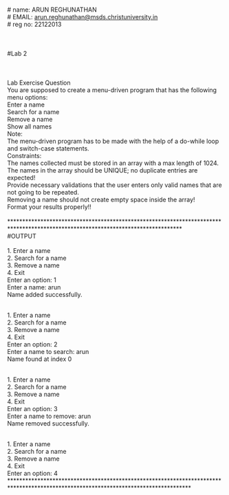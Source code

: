 <br> # name: ARUN REGHUNATHAN
<br> # EMAIL: arun.reghunathan@msds.christuniversity.in
<br> # reg no: 22122013
<br> 
<br> 
<br> 
<br> #Lab 2
<br> 
<br> 
<br> 
<br> Lab Exercise Question
<br> You are supposed to create a menu-driven program that has the following menu options:
<br> Enter a name
<br> Search for a name
<br> Remove a name
<br> Show all names
<br> Note:
<br> The menu-driven program has to be made with the help of a do-while loop and switch-case statements.
<br> Constraints:
<br> The names collected must be stored in an array with a max length of 1024.
<br> The names in the array should be UNIQUE; no duplicate entries are expected!
<br> Provide necessary validations that the user enters only valid names that are not going to be repeated.
<br> Removing a name should not create empty space inside the array!
<br> Format your results properly!!
<br> 
<br> *********************************************************************************************************************************
<br> #OUTPUT
<br> 
<br> 1. Enter a name
<br> 2. Search for a name
<br> 3. Remove a name
<br> 4. Exit
<br> Enter an option: 1
<br> Enter a name: arun
<br> Name added successfully.

<br> 1. Enter a name
<br> 2. Search for a name
<br> 3. Remove a name
<br> 4. Exit
<br> Enter an option: 2
<br> Enter a name to search: arun
<br> Name found at index 0

<br> 1. Enter a name
<br> 2. Search for a name
<br> 3. Remove a name
<br> 4. Exit
<br> Enter an option: 3
<br> Enter a name to remove: arun
<br> Name removed successfully.

<br> 1. Enter a name
<br> 2. Search for a name
<br> 3. Remove a name
<br> 4. Exit
<br> Enter an option: 4 ************************************************************************************************************************************

